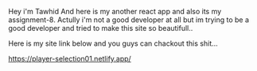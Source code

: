 Hey i'm Tawhid And here is my another react app and also its my assignment-8.
Actully i'm not a good developer at all but im trying to be a good developer
and tried to make this site so beautifull..

Here is my site link below and you guys can chackout this shit...

https://player-selection01.netlify.app/
